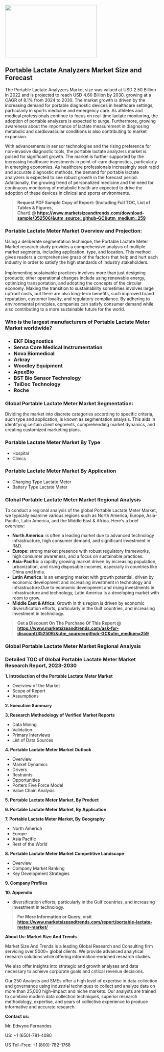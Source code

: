 <p><img class="alignnone size-medium wp-image-20088" src="https://ffe5etoiles.com/wp-content/uploads/2024/12/MST1-300x171.png" alt="" width="300" height="171" /></p><h2>Portable Lactate Analyzers Market Size and Forecast</h2><p>The Portable Lactate Analyzers Market size was valued at USD 2.50 Billion in 2022 and is projected to reach USD 4.60 Billion by 2030, growing at a CAGR of 8.1% from 2024 to 2030. The market growth is driven by the increasing demand for portable diagnostic devices in healthcare settings, particularly in sports medicine and emergency care. As athletes and medical professionals continue to focus on real-time lactate monitoring, the adoption of portable analyzers is expected to surge. Furthermore, growing awareness about the importance of lactate measurement in diagnosing metabolic and cardiovascular conditions is also contributing to market expansion.</p><p>With advancements in sensor technologies and the rising preference for non-invasive diagnostic tools, the portable lactate analyzers market is poised for significant growth. The market is further supported by the increasing healthcare investments in point-of-care diagnostics, particularly in emerging economies. As healthcare professionals increasingly seek rapid and accurate diagnostic methods, the demand for portable lactate analyzers is expected to see robust growth in the forecast period. Additionally, the growing trend of personalized medicine and the need for continuous monitoring of metabolic health are expected to drive the adoption of these devices in clinical and sports environments.</p></p><blockquote id="" class=""><strong>Request PDF Sample Copy of Report: (Including Full TOC, List of Tables &amp; Figures, Chart)&nbsp;@&nbsp;<strong><a href="https://www.marketsizeandtrends.com/download-sample/352506/&utm_source=github-GC&utm_medium=259" target="_blank">https://www.marketsizeandtrends.com/download-sample/352506/&utm_source=github-GC&utm_medium=259</a></strong></strong></blockquote><h3 id="" class="">Portable Lactate Meter Market&nbsp;Overview and Projection:</h3><p id="" class="">Using a deliberate segmentation technique, the Portable Lactate Meter Market research study provides a comprehensive analysis of multiple market segments, including application, type, and location. This method gives readers a comprehensive grasp of the factors that help and hurt each industry in order to satisfy the high standards of industry stakeholders. <br /> <br />Implementing sustainable practices involves more than just designing products; other operational changes include using renewable energy, optimizing transportation, and adopting the concepts of the circular economy. Making the transition to sustainability sometimes involves large upfront costs, but there are also long-term benefits, such improved brand reputation, customer loyalty, and regulatory compliance. By adhering to environmental principles, companies can satisfy consumer demand while also contributing to a more sustainable future for the world.</p><h3 id="" class="">Who is the largest manufacturers of&nbsp;Portable Lactate Meter Market worldwide?</h3><h3 class=""><p><ul><li>EKF Diagnostics </li><li> Sensa Core Medical Instrumentation </li><li> Nova Biomedical </li><li> Arkray </li><li> Woodley Equipment </li><li> ApexBio </li><li> BST Bio Sensor Technology </li><li> TaiDoc Technology </li><li> Roche</li></ul></p></h3><h3 id="" class="">Global&nbsp;Portable Lactate Meter Market Segmentation:</h3><p id="" class="">Dividing the market into discrete categories according to specific criteria, such type and application, is known as segmentation analysis. This aids in identifying certain client segments, comprehending market dynamics, and creating customized marketing plans.</p><h3 id="" class="">Portable Lactate Meter Market&nbsp;By Type</h3><p><p><ul><li>Hospital</li><li> Clinics</p></li></ul></p></p><h3 id="" class="">Portable Lactate Meter Market&nbsp;By Application</h3><p class=""><p><ul><li>Charging Type Lactate Meter</li><li> Battery Type Lactate Meter</li></ul></p></p><h3 id="" class="">Global Portable Lactate Meter Market Regional Analysis</h3><p id="" class="">To conduct a regional analysis of the global Portable Lactate Meter Market, we typically examine various regions such as North America, Europe, Asia-Pacific, Latin America, and the Middle East &amp; Africa. Here's a brief overview:</p><ul><li><strong>North America</strong>: is often a leading market due to advanced technology infrastructure, high consumer demand, and significant investment in R&amp;D.</li><li><strong>Europe</strong>: strong market presence with robust regulatory frameworks, high consumer awareness, and a focus on sustainable practices.</li><li><strong>Asia-Pacific</strong>: a rapidly growing market driven by increasing population, urbanization, and rising disposable incomes, especially in countries like China and India.</li><li><strong>Latin America</strong>: is an emerging market with growth potential, driven by economic development and increasing investment in technology and infrastructure.Due to economic development and rising investments in infrastructure and technology, Latin America is a developing market with room to grow.</li><li><strong>Middle East &amp; Africa</strong>: Growth in this region is driven by economic diversification efforts, particularly in the Gulf countries, and increasing investment in technology.</li></ul><blockquote id="" class=""><strong>Get a Discount On The Purchase Of This Report @ <strong><a href="https://www.marketsizeandtrends.com/ask-for-discount/352506/&utm_source=github-GC&utm_medium=259" target="_blank">https://www.marketsizeandtrends.com/ask-for-discount/352506/&utm_source=github-GC&utm_medium=259</a></strong></strong></blockquote><h3 id="" class="">Global Portable Lactate Meter Market Regional Analysis</h3><h3 id="" class="">Detailed TOC of Global Portable Lactate Meter Market Research Report, 2023-2030</h3><p id="" class=""><strong>1. Introduction of the Portable Lactate Meter Market</strong></p><ul><li>Overview of the Market</li><li>Scope of Report</li><li>Assumptions</li></ul><p id="" class=""><strong>2. Executive Summary</strong></p><p id="" class=""><strong>3. Research Methodology of Verified Market Reports</strong></p><ul><li>Data Mining</li><li>Validation</li><li>Primary Interviews</li><li>List of Data Sources</li></ul><p id="" class=""><strong>4. Portable Lactate Meter Market Outlook</strong></p><ul><li>Overview</li><li>Market Dynamics</li><li>Drivers</li><li>Restraints</li><li>Opportunities</li><li>Porters Five Force Model</li><li>Value Chain Analysis</li></ul><p id="" class=""><strong>5. Portable Lactate Meter Market, By Product</strong></p><p id="" class=""><strong>6. Portable Lactate Meter Market, By Application</strong></p><p id="" class=""><strong>7. Portable Lactate Meter Market, By Geography</strong></p><ul><li>North America</li><li>Europe</li><li>Asia Pacific</li><li>Rest of the World</li></ul><p id="" class=""><strong>8. Portable Lactate Meter Market Competitive Landscape</strong></p><ul><li>Overview</li><li>Company Market Ranking</li><li>Key Development Strategies</li></ul><p id="" class=""><strong>9. Company Profiles</strong></p><p id="" class=""><strong>10. Appendix</strong></p><ul><li>diversification efforts, particularly in the Gulf countries, and increasing investment in technology.</li></ul><blockquote id="" class=""><strong>For More Information or Query, visit <strong><strong><a href="https://www.marketsizeandtrends.com/report/portable-lactate-meter-market/" target="_blank">https://www.marketsizeandtrends.com/report/portable-lactate-meter-market/</a></strong></strong></strong></blockquote><p id="" class=""><strong>About Us: Market Size And Trends</strong></p><p id="" class="">Market Size And Trends is a leading Global Research and Consulting firm servicing over 5000+ global clients. We provide advanced analytical research solutions while offering information-enriched research studies.</p><p id="" class="">We also offer insights into strategic and growth analyses and data necessary to achieve corporate goals and critical revenue decisions.</p><p id="" class="">Our 250 Analysts and SMEs offer a high level of expertise in data collection and governance using industrial techniques to collect and analyze data on more than 25,000 high-impact and niche markets. Our analysts are trained to combine modern data collection techniques, superior research methodology, expertise, and years of collective experience to produce informative and accurate research.</p><p id="" class=""><strong>Contact us:</strong></p><p id="" class="">Mr. Edwyne Fernandes</p><p id="" class="">US: +1 (650)-781-4080</p><p id="" class="">US Toll-Free: +1 (800)-782-1768</p>
